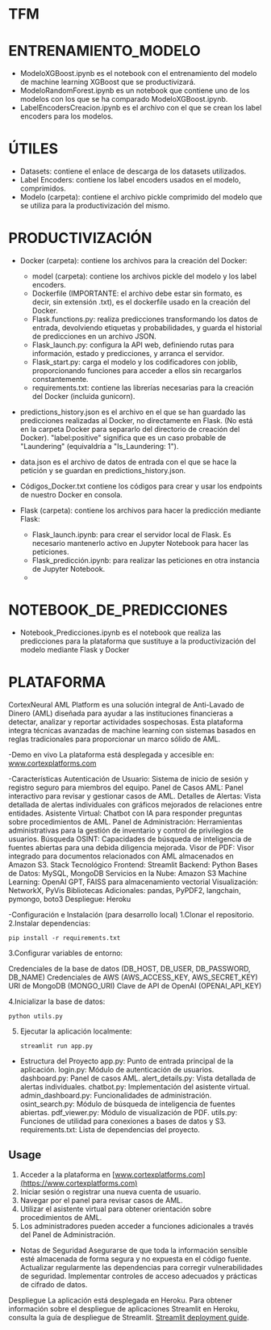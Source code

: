 # TFM

# ENTRENAMIENTO_MODELO

- ModeloXGBoost.ipynb es el notebook con el entrenamiento del modelo de machine learning XGBoost que se productivizará.
- ModeloRandomForest.ipynb es un notebook que contiene uno de los modelos con los que se ha comparado ModeloXGBoost.ipynb.
- LabelEncodersCreacion.ipynb es el archivo con el que se crean los label encoders para los modelos.

# ÚTILES

- Datasets: contiene el enlace de descarga de los datasets utilizados.
- Label Encoders: contiene los label encoders usados en el modelo, comprimidos.
- Modelo (carpeta): contiene el archivo pickle comprimido del modelo que se utiliza para la productivización del mismo.


# PRODUCTIVIZACIÓN

- Docker (carpeta): contiene los archivos para la creación del Docker:
  - model (carpeta): contiene los archivos pickle del modelo y los label encoders.
  - Dockerfile (IMPORTANTE: el archivo debe estar sin formato, es decir, sin extensión .txt), es el dockerfile usado en la creación del Docker.
  - Flask.functions.py: realiza predicciones transformando los datos de entrada, devolviendo etiquetas y probabilidades, y guarda el historial de predicciones en un archivo JSON.
  - Flask_launch.py: configura la API web, definiendo rutas para información, estado y predicciones, y arranca el servidor.
  - Flask_start.py: carga el modelo y los codificadores con joblib, proporcionando funciones para acceder a ellos sin recargarlos constantemente.
  - requirements.txt: contiene las librerías necesarias para la creación del Docker (incluida gunicorn).

- predictions_history.json es el archivo en el que se han guardado las predicciones realizadas al Docker, no directamente en Flask. (No está en la carpeta Docker para separarlo del directorio de creación del Docker). "label:positive" significa que es un caso probable de "Laundering" (equivaldría a "Is_Laundering: 1").
- data.json es el archivo de datos de entrada con el que se hace la petición y se guardan en predictions_history.json.
- Códigos_Docker.txt contiene los códigos para crear y usar los endpoints de nuestro Docker en consola.
  
- Flask (carpeta): contiene los archivos para hacer la predicción mediante Flask:
  - Flask_launch.ipynb: para crear el servidor local de Flask. Es necesario mantenerlo activo en Jupyter Notebook para hacer las peticiones.
  - Flask_predicción.ipynb: para realizar las peticiones en otra instancia de Jupyter Notebook.
  - 

# NOTEBOOK_DE_PREDICCIONES

- Notebook_Predicciones.ipynb es el notebook que realiza las predicciones para la plataforma que sustituye a la productivización del modelo mediante Flask y Docker


# PLATAFORMA

CortexNeural AML Platform es una solución integral de Anti-Lavado de Dinero (AML) diseñada para ayudar a las instituciones financieras a detectar, analizar y reportar actividades sospechosas. Esta plataforma integra técnicas avanzadas de machine learning con sistemas basados en reglas tradicionales para proporcionar un marco sólido de AML.

-Demo en vivo
La plataforma está desplegada y accesible en: www.cortexplatforms.com

-Características
Autenticación de Usuario: Sistema de inicio de sesión y registro seguro para miembros del equipo.
Panel de Casos AML: Panel interactivo para revisar y gestionar casos de AML.
Detalles de Alertas: Vista detallada de alertas individuales con gráficos mejorados de relaciones entre entidades.
Asistente Virtual: Chatbot con IA para responder preguntas sobre procedimientos de AML.
Panel de Administración: Herramientas administrativas para la gestión de inventario y control de privilegios de usuarios.
Búsqueda OSINT: Capacidades de búsqueda de inteligencia de fuentes abiertas para una debida diligencia mejorada.
Visor de PDF: Visor integrado para documentos relacionados con AML almacenados en Amazon S3.
Stack Tecnológico
Frontend: Streamlit
Backend: Python
Bases de Datos: MySQL, MongoDB
Servicios en la Nube: Amazon S3
Machine Learning: OpenAI GPT, FAISS para almacenamiento vectorial
Visualización: NetworkX, PyVis
Bibliotecas Adicionales: pandas, PyPDF2, langchain, pymongo, boto3
Despliegue: Heroku

-Configuración e Instalación (para desarrollo local)
1.Clonar el repositorio.
2.Instalar dependencias:
   ```
   pip install -r requirements.txt
   ```
3.Configurar variables de entorno:

Credenciales de la base de datos (DB_HOST, DB_USER, DB_PASSWORD, DB_NAME)
Credenciales de AWS (AWS_ACCESS_KEY, AWS_SECRET_KEY)
URI de MongoDB (MONGO_URI)
Clave de API de OpenAI (OPENAI_API_KEY)

4.Inicializar la base de datos:
   ```
   python utils.py
   ```

5. Ejecutar la aplicación localmente:
   ```
   streamlit run app.py
   ```

- Estructura del Proyecto
app.py: Punto de entrada principal de la aplicación.
login.py: Módulo de autenticación de usuarios.
dashboard.py: Panel de casos AML.
alert_details.py: Vista detallada de alertas individuales.
chatbot.py: Implementación del asistente virtual.
admin_dashboard.py: Funcionalidades de administración.
osint_search.py: Módulo de búsqueda de inteligencia de fuentes abiertas.
pdf_viewer.py: Módulo de visualización de PDF.
utils.py: Funciones de utilidad para conexiones a bases de datos y S3.
requirements.txt: Lista de dependencias del proyecto.

## Usage
1. Acceder a la plataforma en [www.cortexplatforms.com](https://www.cortexplatforms.com)
2. Iniciar sesión o registrar una nueva cuenta de usuario.
3. Navegar por el panel para revisar casos de AML.
4. Utilizar el asistente virtual para obtener orientación sobre procedimientos de AML.
5. Los administradores pueden acceder a funciones adicionales a través del Panel de Administración.

- Notas de Seguridad
Asegurarse de que toda la información sensible esté almacenada de forma segura y no expuesta en el código fuente.
Actualizar regularmente las dependencias para corregir vulnerabilidades de seguridad.
Implementar controles de acceso adecuados y prácticas de cifrado de datos.

Despliegue
La aplicación está desplegada en Heroku. Para obtener información sobre el despliegue de aplicaciones Streamlit en Heroku, consulta la guía de despliegue de Streamlit. [Streamlit deployment guide](https://docs.streamlit.io/knowledge-base/tutorials/deploy/heroku).






